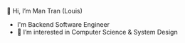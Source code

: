 👋 Hi, I’m Man Tran (Louis)
- I'm Backend Software Engineer
- 💞️ I’m interested in Computer Science & System Design
